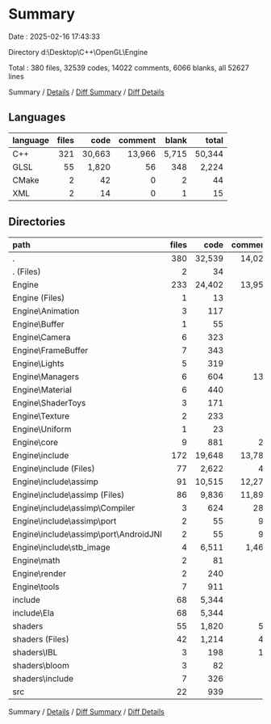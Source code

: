 # Summary

Date : 2025-02-16 17:43:33

Directory d:\\Desktop\\C++\\OpenGL\\Engine

Total : 380 files,  32539 codes, 14022 comments, 6066 blanks, all 52627 lines

Summary / [Details](details.md) / [Diff Summary](diff.md) / [Diff Details](diff-details.md)

## Languages
| language | files | code | comment | blank | total |
| :--- | ---: | ---: | ---: | ---: | ---: |
| C++ | 321 | 30,663 | 13,966 | 5,715 | 50,344 |
| GLSL | 55 | 1,820 | 56 | 348 | 2,224 |
| CMake | 2 | 42 | 0 | 2 | 44 |
| XML | 2 | 14 | 0 | 1 | 15 |

## Directories
| path | files | code | comment | blank | total |
| :--- | ---: | ---: | ---: | ---: | ---: |
| . | 380 | 32,539 | 14,022 | 6,066 | 52,627 |
| . (Files) | 2 | 34 | 0 | 2 | 36 |
| Engine | 233 | 24,402 | 13,953 | 5,152 | 43,507 |
| Engine (Files) | 1 | 13 | 0 | 0 | 13 |
| Engine\\Animation | 3 | 117 | 0 | 25 | 142 |
| Engine\\Buffer | 1 | 55 | 0 | 11 | 66 |
| Engine\\Camera | 6 | 323 | 0 | 56 | 379 |
| Engine\\FrameBuffer | 7 | 343 | 0 | 56 | 399 |
| Engine\\Lights | 5 | 319 | 0 | 48 | 367 |
| Engine\\Managers | 6 | 604 | 131 | 70 | 805 |
| Engine\\Material | 6 | 440 | 3 | 58 | 501 |
| Engine\\ShaderToys | 3 | 171 | 0 | 22 | 193 |
| Engine\\Texture | 2 | 233 | 0 | 35 | 268 |
| Engine\\Uniform | 1 | 23 | 0 | 6 | 29 |
| Engine\\core | 9 | 881 | 27 | 151 | 1,059 |
| Engine\\include | 172 | 19,648 | 13,789 | 4,518 | 37,955 |
| Engine\\include (Files) | 77 | 2,622 | 49 | 264 | 2,935 |
| Engine\\include\\assimp | 91 | 10,515 | 12,272 | 3,310 | 26,097 |
| Engine\\include\\assimp (Files) | 86 | 9,836 | 11,893 | 3,205 | 24,934 |
| Engine\\include\\assimp\\Compiler | 3 | 624 | 287 | 69 | 980 |
| Engine\\include\\assimp\\port | 2 | 55 | 92 | 36 | 183 |
| Engine\\include\\assimp\\port\\AndroidJNI | 2 | 55 | 92 | 36 | 183 |
| Engine\\include\\stb_image | 4 | 6,511 | 1,468 | 944 | 8,923 |
| Engine\\math | 2 | 81 | 0 | 15 | 96 |
| Engine\\render | 2 | 240 | 3 | 25 | 268 |
| Engine\\tools | 7 | 911 | 0 | 56 | 967 |
| include | 68 | 5,344 | 4 | 462 | 5,810 |
| include\\Ela | 68 | 5,344 | 4 | 462 | 5,810 |
| shaders | 55 | 1,820 | 56 | 348 | 2,224 |
| shaders (Files) | 42 | 1,214 | 41 | 256 | 1,511 |
| shaders\\IBL | 3 | 198 | 12 | 43 | 253 |
| shaders\\bloom | 3 | 82 | 2 | 16 | 100 |
| shaders\\include | 7 | 326 | 1 | 33 | 360 |
| src | 22 | 939 | 9 | 102 | 1,050 |

Summary / [Details](details.md) / [Diff Summary](diff.md) / [Diff Details](diff-details.md)